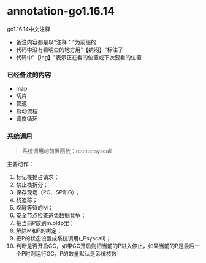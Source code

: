 # annotation-go1.16.14 
go1.16.14中文注释


- 备注内容都是以"注释："为前缀的
- 代码中没有看明白的地方用"【纳闷】"标注了
- 代码中"【ing】"表示正在看的位置或下次要看的位置

### 已经备注的内容
- map
- 切片
- 管道
- 启动流程
- 调度循环

### 系统调用

> 系统调用的前置函数：reentersyscall 
 
主要动作：
1. 标记栈抢占请求； 
2. 禁止栈拆分； 
3. 保存现场（PC、SP和G）；
4. 栈追踪；
5. 唤醒等待的M；
6. 安全节点检查避免数据竞争；
7. 把当前P放到m.oldp里；
8. 解除M和P的绑定；
9. 把P的状态设置成系统调用(_Psyscall)；
10. 判断是否开启GC，如果GC开启则把当前的P进入停止，如果当前的P是最后一个P时则运行GC，P的数量默认是系统核数
